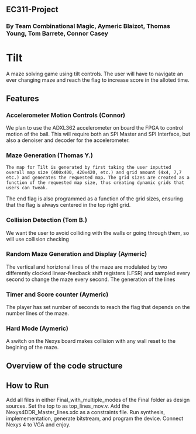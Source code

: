 ## EC311-Project
### By Team Combinational Magic, Aymeric Blaizot, Thomas Young, Tom Barrete, Connor Casey
# Tilt
A maze solving game using tilt controls. The user will have to navigate an ever changing maze and reach the flag to increase score in the alloted time.

## Features

### Accelerometer Motion Controls (Connor)
  We plan to use the ADXL362 accelerometer on board the FPGA to control motion of the ball. This will require both an SPI Master and SPI Interface, but also a denoiser and decoder for the accelerometer.

### Maze Generation (Thomas Y.)
    The map for Tilt is generated by first taking the user inputted overall map size (400x400, 420x420, etc.) and grid amount (4x4, 7,7 etc.) and generates the requested map. The grid sizes are created as a function of the requested map size, thus creating dynamic grids that users can tweak.

The end flag is also programmed as a function of the grid sizes, ensuring that the flag is always centered in the top right grid.

### Collision Detection (Tom B.)
  We want the user to avoid colliding with the walls or going through them, so will use collision checking

### Random Maze Generation and Display (Aymeric)
  The vertical and horiztonal lines of the maze are modulated by two differently clocked linear-feedback shift registers (LFSR) and sampled every second to change the maze every second. The generation of the lines 

### Timer and Score counter (Aymeric)
The player has set number of seconds to reach the flag that depends on the number lines of the maze.

### Hard Mode (Aymeric)
A switch on the Nexys board makes collision with any wall reset to the begining of the maze.

## Overview of the code structure


## How to Run
Add all files in either Final_with_multiple_modes of the Final folder as design sources. Set the top to as top_lines_mov.v. Add the Nexys4DDR_Master_lines.xdc as a constraints file. Run synthesis, implemementation, generate bitstream, and program the device. Connect Nexys 4 to VGA and enjoy.


